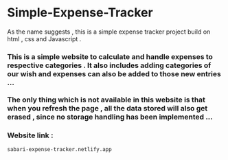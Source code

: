 # Simple-Expense-Tracker
As the name suggests , this is a simple expense tracker project build on html , css and Javascript . 

<h3>
This is a simple website to calculate and handle expenses 
to respective categories . It also includes adding categories of our wish and expenses 
can also be added to those new entries ... 
<br>
<br>
The only thing which is not available in this website is that when you refresh the page , all the data stored will also get erased , since no storage handling has been implemented ...
</h3>

<h3>Website link : </h3>

```sabari-expense-tracker.netlify.app```

